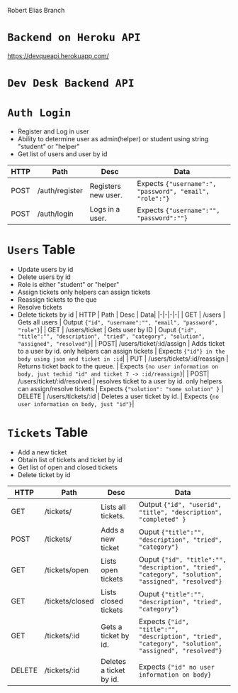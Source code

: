 Robert Elias Branch

# `Backend on Heroku API`
https://devqueapi.herokuapp.com/


# `Dev Desk Backend API` 


# `Auth Login`

- Register and Log in user
- Ability to determine user as admin(helper) or student using string "student" or "helper"
- Get list of users and user by id

| HTTP | Path               | Desc                                   | Data|
|-|-|-|-|
| POST | /auth/register | Registers new user. | Expects `{"username":", "password", "email", "role":"}`|
| POST | /auth/login    | Logs in a user.   |  Expects `{"username":"", "password":""}`|

# `Users` Table

- Update users by id
- Delete users by id
- Role is either "student" or "helper"
- Assign tickets only helpers can assign tickets
- Reassign tickets to the que
- Resolve tickets
- Delete tickets by id
| HTTP | Path               | Desc                                   | Data|
|-|-|-|-|
| GET | /users            | Gets all users     |  Output `{"id", "username":"", "email", "password", "role"}`|
| GET | /users/ticket      | Gets user by ID    | Ouput `{"id", "title":"", "description", "tried", "category", "solution", "assigned", "resolved"}`|
| POST| /users/ticket/:id/assign | Adds ticket to a user by id. only helpers can assign tickets  |  Expects `{"id"} in the body using json and ticket in :id`|
| PUT | /users/tickets/:id/reassign    | Returns ticket back to the queue.   |   Expects `{no user information on body, just techid "id" and ticket 7 -> :id/reassign}`|
| POST| /users/ticket/:id/resolved | resolves ticket to a user by id. only helpers can assign/resolve tickets  |  Expects `{"solution": "some solution" }`
| DELETE | /users/tickets/:id | Deletes a user ticket by id.   |  Expects `{no user information on body, just "id"}`|
# `Tickets` Table

- Add a new ticket
- Obtain list of tickets and ticket by id
- Get list of open and closed tickets
- Delete ticket by id

| HTTP | Path               | Desc                                   | Data|
|-|-|-|-|
| GET | /tickets/ | Lists all tickets.   |  Output `{"id", "userid", "title", "description", "completed" }`|
| POST | /tickets/      | Adds a new ticket    |Ouput `{"title":"", "description", "tried", "category"}`|
| GET | /tickets/open      | Lists open tickets    |Ouput `{"id", "title":"", "description", "tried", "category", "solution", "assigned", "resolved"}`|
| GET | /tickets/closed      | Lists closed tickets    |Ouput `{"title":"", "description", "tried", "category"}`|
| GET | /tickets/:id    | Gets a ticket by id.   |  Expects `{"id", "title":"", "description", "tried", "category", "solution", "assigned", "resolved"}`|
| DELETE | /tickets/:id | Deletes a ticket by id.   |  Expects `{"id" no user information on body}`|